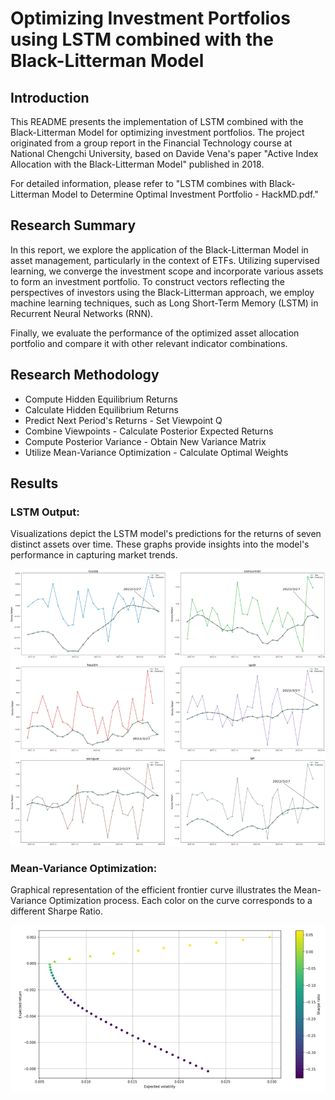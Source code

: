# Optimizing Investment Portfolios using LSTM combined with the Black-Litterman Model

## Introduction

This README presents the implementation of LSTM combined with the Black-Litterman Model for optimizing investment portfolios. The project originated from a group report in the Financial Technology course at National Chengchi University, based on Davide Vena's paper "Active Index Allocation with the Black-Litterman Model" published in 2018.

For detailed information, please refer to "LSTM combines with Black-Litterman Model to Determine Optimal Investment Portfolio - HackMD.pdf."

## Research Summary

In this report, we explore the application of the Black-Litterman Model in asset management, particularly in the context of ETFs. Utilizing supervised learning, we converge the investment scope and incorporate various assets to form an investment portfolio. To construct vectors reflecting the perspectives of investors using the Black-Litterman approach, we employ machine learning techniques, such as Long Short-Term Memory (LSTM) in Recurrent Neural Networks (RNN).

Finally, we evaluate the performance of the optimized asset allocation portfolio and compare it with other relevant indicator combinations.

## Research Methodology

* Compute Hidden Equilibrium Returns
* Calculate Hidden Equilibrium Returns
* Predict Next Period's Returns - Set Viewpoint Q
* Combine Viewpoints - Calculate Posterior Expected Returns
* Compute Posterior Variance - Obtain New Variance Matrix
* Utilize Mean-Variance Optimization - Calculate Optimal Weights

## Results

### LSTM Output:

Visualizations depict the LSTM model's predictions for the returns of seven distinct assets over time. These graphs provide insights into the model's performance in capturing market trends.

![LSTM Output](img/LSTM_output.png)

### Mean-Variance Optimization:

Graphical representation of the efficient frontier curve illustrates the Mean-Variance Optimization process. Each color on the curve corresponds to a different Sharpe Ratio. 

![Mean-Variance Optimization](img/Mean-Variance-Optimization.png)


